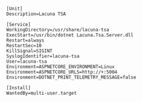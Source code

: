 ﻿```
[Unit]
Description=Lacuna TSA

[Service]
WorkingDirectory=/usr/share/lacuna-tsa
ExecStart=/usr/bin/dotnet Lacuna.Tsa.Server.dll
Restart=always
RestartSec=10
KillSignal=SIGINT
SyslogIdentifier=lacuna-tsa
User=lacuna-tsa
Environment=ASPNETCORE_ENVIRONMENT=Linux
Environment=ASPNETCORE_URLS=http://+:5004
Environment=DOTNET_PRINT_TELEMETRY_MESSAGE=false

[Install]
WantedBy=multi-user.target
```
